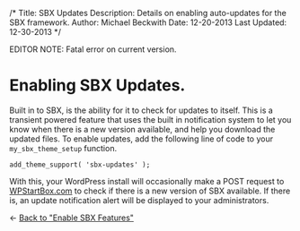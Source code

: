 /*
Title: SBX Updates
Description: Details on enabling auto-updates for the SBX framework.
Author: Michael Beckwith
Date: 12-20-2013
Last Updated: 12-30-2013
 */

EDITOR NOTE: Fatal error on current version.

# Enabling SBX Updates.

Built in to SBX, is the ability for it to check for updates to itself. This is a transient powered feature that uses the built in notification system to let you know when there is a new version available, and help you download the updated files. To enable updates, add the following line of code to your `my_sbx_theme_setup` function.

	add_theme_support( 'sbx-updates' );

With this, your WordPress install will occasionally make a POST request to [WPStartBox.com](http://wpstartbox.com) to check if there is a new version of SBX available. If there is, an update notification alert will be displayed to your administrators.

&larr; [Back to "Enable SBX Features"](../enable_sbx_features/)
